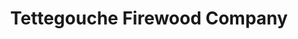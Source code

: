 ---
title: "Tettegouche Firewood Company"
url: /finland/tettegouche-firewood-company/
shop: fuel
---